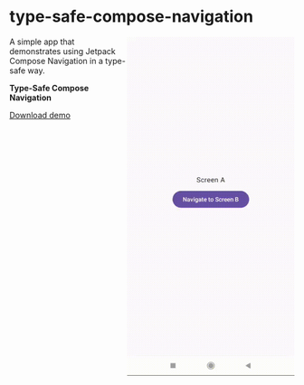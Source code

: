 # type-safe-compose-navigation

<img align="right" width="296" height="600"  src="https://github.com/raheemadamboev/type-safe-compose-navigation/blob/main/banner.gif" />

A simple app that demonstrates using Jetpack Compose Navigation in a type-safe way.

**Type-Safe Compose Navigation**

[Download demo](https://github.com/raheemadamboev/type-safe-compose-navigation/blob/main/app-debug.apk)
